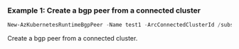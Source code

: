 ### Example 1: Create a bgp peer from a connected cluster
```powershell
New-AzKubernetesRuntimeBgpPeer -Name test1 -ArcConnectedClusterId /subscriptions/00000000-1111-2222-3333-444444444444/resourceGroups/example/providers/Microsoft.Kubernetes/connectedClusters/cluster1 -MyAsn 10000 -PeerAsn 20000 -PeerAddress 192.168.50.1
```

Create a bgp peer from a connected cluster.
